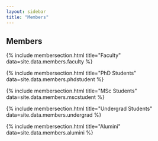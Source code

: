 ```yaml
---
layout: sidebar
title: "Members"
---
```


## Members

{% include membersection.html title="Faculty" data=site.data.members.faculty %}

{% include membersection.html title="PhD Students" data=site.data.members.phdstudent %}

{% include membersection.html title="MSc Students" data=site.data.members.mscstudent %}

{% include membersection.html title="Undergrad Students" data=site.data.members.undergrad %}

{% include membersection.html title="Alumini" data=site.data.members.alumini %}
